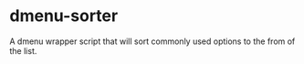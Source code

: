 dmenu-sorter
============

A dmenu wrapper script that will sort commonly used options to the from of the list.